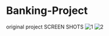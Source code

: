 # Banking-Project
original project
SCREEN SHOTS
![1](https://user-images.githubusercontent.com/85895708/122683450-e8b49c80-d21c-11eb-9eb5-910b61e54665.jpg)
![2](https://user-images.githubusercontent.com/85895708/122683529-68426b80-d21d-11eb-957d-b2ed43946282.jpg)
